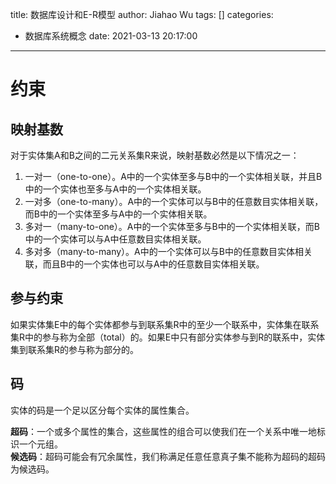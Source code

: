 title: 数据库设计和E-R模型
author: Jiahao Wu
tags: []
categories:
  - 数据库系统概念
date: 2021-03-13 20:17:00
---
# 约束

## 映射基数

对于实体集A和B之间的二元关系集R来说，映射基数必然是以下情况之一：  
1. 一对一（one-to-one）。A中的一个实体至多与B中的一个实体相关联，并且B中的一个实体也至多与A中的一个实体相关联。  
2. 一对多（one-to-many）。A中的一个实体可以与B中的任意数目实体相关联，而B中的一个实体至多与A中的一个实体相关联。  
3. 多对一（many-to-one）。A中的一个实体至多与B中的一个实体相关联，而B中的一个实体可以与A中任意数目实体相关联。  
4. 多对多（many-to-many）。A中的一个实体可以与B中的任意数目实体相关联，而且B中的一个实体也可以与A中的任意数目实体相关联。  

## 参与约束

如果实体集E中的每个实体都参与到联系集R中的至少一个联系中，实体集在联系集R中的参与称为全部（total）的。如果E中只有部分实体参与到R的联系中，实体集到联系集R的参与称为部分的。  

## 码

实体的码是一个足以区分每个实体的属性集合。  

**超码**：一个或多个属性的集合，这些属性的组合可以使我们在一个关系中唯一地标识一个元组。   
**候选码**：超码可能会有冗余属性，我们称满足任意任意真子集不能称为超码的超码为候选码。  

#
